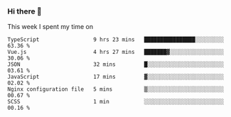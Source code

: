 ### Hi there 👋

<!--
**qiruohan/qiruohan** is a ✨ _special_ ✨ repository because its `README.md` (this file) appears on your GitHub profile.

Here are some ideas to get you started:

- 🔭 I’m currently working on ...
- 🌱 I’m currently learning ...
- 👯 I’m looking to collaborate on ...
- 🤔 I’m looking for help with ...
- 💬 Ask me about ...
- 📫 How to reach me: ...
- 😄 Pronouns: ...
- ⚡ Fun fact: ...
-->

This week I spent my time on 
<!--START_SECTION:waka-->

```text
TypeScript                 9 hrs 23 mins   ████████████████░░░░░░░░░   63.36 %
Vue.js                     4 hrs 27 mins   ███████▓░░░░░░░░░░░░░░░░░   30.06 %
JSON                       32 mins         █░░░░░░░░░░░░░░░░░░░░░░░░   03.61 %
JavaScript                 17 mins         ▓░░░░░░░░░░░░░░░░░░░░░░░░   02.02 %
Nginx configuration file   5 mins          ▒░░░░░░░░░░░░░░░░░░░░░░░░   00.67 %
SCSS                       1 min           ░░░░░░░░░░░░░░░░░░░░░░░░░   00.16 %
```

<!--END_SECTION:waka-->
